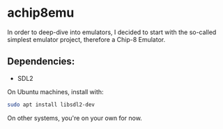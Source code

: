 # achip8emu

In order to deep-dive into emulators, I decided to start with the so-called simplest emulator project, therefore a Chip-8 Emulator.

## Dependencies:
- SDL2

On Ubuntu machines, install with:
```bash
sudo apt install libsdl2-dev
```

On other systems, you're on your own for now.
